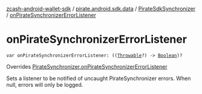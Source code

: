 [zcash-android-wallet-sdk](../../index.md) / [pirate.android.sdk.data](../index.md) / [PirateSdkSynchronizer](index.md) / [onPirateSynchronizerErrorListener](./on-synchronizer-error-listener.md)

# onPirateSynchronizerErrorListener

`var onPirateSynchronizerErrorListener: ((`[`Throwable`](https://kotlinlang.org/api/latest/jvm/stdlib/kotlin/-throwable/index.html)`?) -> `[`Boolean`](https://kotlinlang.org/api/latest/jvm/stdlib/kotlin/-boolean/index.html)`)?`

Overrides [PirateSynchronizer.onPirateSynchronizerErrorListener](../-synchronizer/on-synchronizer-error-listener.md)

Sets a listener to be notified of uncaught PirateSynchronizer errors. When null, errors will only be logged.


